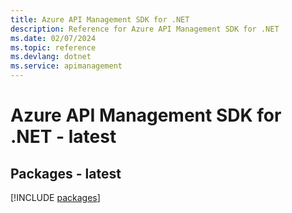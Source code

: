 ```yaml
---
title: Azure API Management SDK for .NET
description: Reference for Azure API Management SDK for .NET
ms.date: 02/07/2024
ms.topic: reference
ms.devlang: dotnet
ms.service: apimanagement
---
```

# Azure API Management SDK for .NET - latest
## Packages - latest
[!INCLUDE [packages](api-management-index.md)]